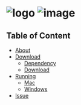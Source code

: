 ![logo](https://user-images.githubusercontent.com/111002559/223109614-fab7c8d0-cfb8-409c-a7c3-53aed8d315b2.png)  ![image](https://user-images.githubusercontent.com/111002559/223111304-b33c9578-dc13-4012-bb02-e183b20c4244.png)
===========
## Table of Content
- [About]()
- [Download]()
  - [Dependency]()
  - [Download]()
- [Running]()
  - [Mac]()
  - [Windows]()
- [Issue]()
 

